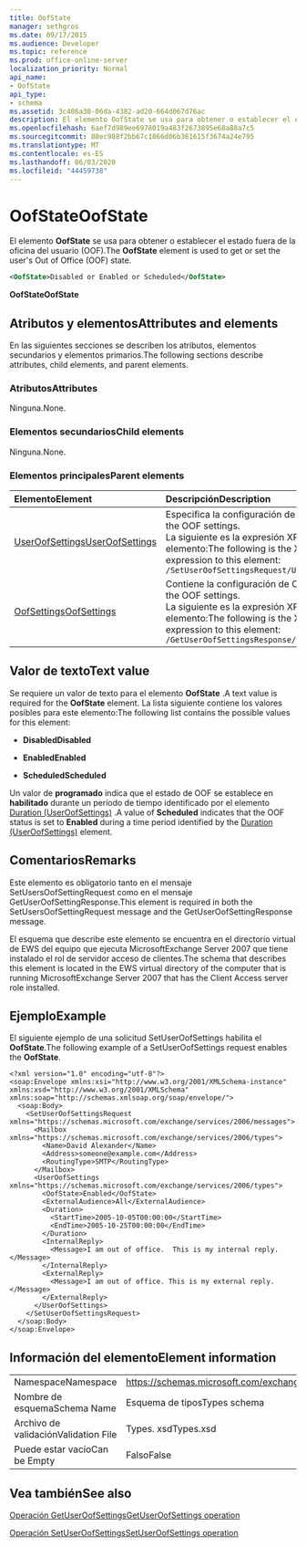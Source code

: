 ```yaml
---
title: OofState
manager: sethgros
ms.date: 09/17/2015
ms.audience: Developer
ms.topic: reference
ms.prod: office-online-server
localization_priority: Normal
api_name:
- OofState
api_type:
- schema
ms.assetid: 3c486a38-06da-4382-ad20-664d067d76ac
description: El elemento OofState se usa para obtener o establecer el estado fuera de la oficina del usuario (OOF).
ms.openlocfilehash: 6aef7d989ee6978019a483f2673895e68a88a7c5
ms.sourcegitcommit: 88ec988f2bb67c1866d06b361615f3674a24e795
ms.translationtype: MT
ms.contentlocale: es-ES
ms.lasthandoff: 06/03/2020
ms.locfileid: "44459738"
---
```

# <a name="oofstate"></a><span data-ttu-id="dcca4-103">OofState</span><span class="sxs-lookup"><span data-stu-id="dcca4-103">OofState</span></span>

<span data-ttu-id="dcca4-104">El elemento **OofState** se usa para obtener o establecer el estado fuera de la oficina del usuario (OOF).</span><span class="sxs-lookup"><span data-stu-id="dcca4-104">The **OofState** element is used to get or set the user's Out of Office (OOF) state.</span></span> 
  
```xml
<OofState>Disabled or Enabled or Scheduled</OofState>
```

 <span data-ttu-id="dcca4-105">**OofState**</span><span class="sxs-lookup"><span data-stu-id="dcca4-105">**OofState**</span></span>
## <a name="attributes-and-elements"></a><span data-ttu-id="dcca4-106">Atributos y elementos</span><span class="sxs-lookup"><span data-stu-id="dcca4-106">Attributes and elements</span></span>

<span data-ttu-id="dcca4-107">En las siguientes secciones se describen los atributos, elementos secundarios y elementos primarios.</span><span class="sxs-lookup"><span data-stu-id="dcca4-107">The following sections describe attributes, child elements, and parent elements.</span></span>
  
### <a name="attributes"></a><span data-ttu-id="dcca4-108">Atributos</span><span class="sxs-lookup"><span data-stu-id="dcca4-108">Attributes</span></span>

<span data-ttu-id="dcca4-109">Ninguna.</span><span class="sxs-lookup"><span data-stu-id="dcca4-109">None.</span></span>
  
### <a name="child-elements"></a><span data-ttu-id="dcca4-110">Elementos secundarios</span><span class="sxs-lookup"><span data-stu-id="dcca4-110">Child elements</span></span>

<span data-ttu-id="dcca4-111">Ninguna.</span><span class="sxs-lookup"><span data-stu-id="dcca4-111">None.</span></span>
  
### <a name="parent-elements"></a><span data-ttu-id="dcca4-112">Elementos principales</span><span class="sxs-lookup"><span data-stu-id="dcca4-112">Parent elements</span></span>

|<span data-ttu-id="dcca4-113">**Elemento**</span><span class="sxs-lookup"><span data-stu-id="dcca4-113">**Element**</span></span>|<span data-ttu-id="dcca4-114">**Descripción**</span><span class="sxs-lookup"><span data-stu-id="dcca4-114">**Description**</span></span>|
|:-----|:-----|
|[<span data-ttu-id="dcca4-115">UserOofSettings</span><span class="sxs-lookup"><span data-stu-id="dcca4-115">UserOofSettings</span></span>](useroofsettings.md) <br/> |<span data-ttu-id="dcca4-116">Especifica la configuración de OOF.</span><span class="sxs-lookup"><span data-stu-id="dcca4-116">Specifies the OOF settings.</span></span>  <br/> <span data-ttu-id="dcca4-117">La siguiente es la expresión XPath a este elemento:</span><span class="sxs-lookup"><span data-stu-id="dcca4-117">The following is the XPath expression to this element:</span></span>  <br/>  `/SetUserOofSettingsRequest/UserOofSettings` <br/> |
|[<span data-ttu-id="dcca4-118">OofSettings</span><span class="sxs-lookup"><span data-stu-id="dcca4-118">OofSettings</span></span>](oofsettings.md) <br/> |<span data-ttu-id="dcca4-119">Contiene la configuración de OOF.</span><span class="sxs-lookup"><span data-stu-id="dcca4-119">Contains the OOF settings.</span></span>  <br/> <span data-ttu-id="dcca4-120">La siguiente es la expresión XPath a este elemento:</span><span class="sxs-lookup"><span data-stu-id="dcca4-120">The following is the XPath expression to this element:</span></span>  <br/>  `/GetUserOofSettingsResponse/OofSettings` <br/> |
   
## <a name="text-value"></a><span data-ttu-id="dcca4-121">Valor de texto</span><span class="sxs-lookup"><span data-stu-id="dcca4-121">Text value</span></span>

<span data-ttu-id="dcca4-122">Se requiere un valor de texto para el elemento **OofState** .</span><span class="sxs-lookup"><span data-stu-id="dcca4-122">A text value is required for the **OofState** element.</span></span> <span data-ttu-id="dcca4-123">La lista siguiente contiene los valores posibles para este elemento:</span><span class="sxs-lookup"><span data-stu-id="dcca4-123">The following list contains the possible values for this element:</span></span> 
  
- <span data-ttu-id="dcca4-124">**Disabled**</span><span class="sxs-lookup"><span data-stu-id="dcca4-124">**Disabled**</span></span>
    
- <span data-ttu-id="dcca4-125">**Enabled**</span><span class="sxs-lookup"><span data-stu-id="dcca4-125">**Enabled**</span></span>
    
- <span data-ttu-id="dcca4-126">**Scheduled**</span><span class="sxs-lookup"><span data-stu-id="dcca4-126">**Scheduled**</span></span>
    
<span data-ttu-id="dcca4-127">Un valor de **programado** indica que el estado de OOF se establece en **habilitado** durante un período de tiempo identificado por el elemento [Duration (UserOofSettings)](duration-useroofsettings.md) .</span><span class="sxs-lookup"><span data-stu-id="dcca4-127">A value of **Scheduled** indicates that the OOF status is set to **Enabled** during a time period identified by the [Duration (UserOofSettings)](duration-useroofsettings.md) element.</span></span> 
  
## <a name="remarks"></a><span data-ttu-id="dcca4-128">Comentarios</span><span class="sxs-lookup"><span data-stu-id="dcca4-128">Remarks</span></span>

<span data-ttu-id="dcca4-129">Este elemento es obligatorio tanto en el mensaje SetUsersOofSettingRequest como en el mensaje GetUserOofSettingResponse.</span><span class="sxs-lookup"><span data-stu-id="dcca4-129">This element is required in both the SetUsersOofSettingRequest message and the GetUserOofSettingResponse message.</span></span>
  
<span data-ttu-id="dcca4-130">El esquema que describe este elemento se encuentra en el directorio virtual de EWS del equipo que ejecuta MicrosoftExchange Server 2007 que tiene instalado el rol de servidor acceso de clientes.</span><span class="sxs-lookup"><span data-stu-id="dcca4-130">The schema that describes this element is located in the EWS virtual directory of the computer that is running MicrosoftExchange Server 2007 that has the Client Access server role installed.</span></span>
  
## <a name="example"></a><span data-ttu-id="dcca4-131">Ejemplo</span><span class="sxs-lookup"><span data-stu-id="dcca4-131">Example</span></span>

<span data-ttu-id="dcca4-132">El siguiente ejemplo de una solicitud SetUserOofSettings habilita el **OofState**.</span><span class="sxs-lookup"><span data-stu-id="dcca4-132">The following example of a SetUserOofSettings request enables the **OofState**.</span></span>
  
```
<?xml version="1.0" encoding="utf-8"?>
<soap:Envelope xmlns:xsi="http://www.w3.org/2001/XMLSchema-instance" xmlns:xsd="http://www.w3.org/2001/XMLSchema" xmlns:soap="http://schemas.xmlsoap.org/soap/envelope/">
  <soap:Body>
    <SetUserOofSettingsRequest xmlns="https://schemas.microsoft.com/exchange/services/2006/messages">
      <Mailbox xmlns="https://schemas.microsoft.com/exchange/services/2006/types">
        <Name>David Alexander</Name>
        <Address>someone@example.com</Address>
        <RoutingType>SMTP</RoutingType>
      </Mailbox>
      <UserOofSettings xmlns="https://schemas.microsoft.com/exchange/services/2006/types">
        <OofState>Enabled</OofState>
        <ExternalAudience>All</ExternalAudience>
        <Duration>
          <StartTime>2005-10-05T00:00:00</StartTime>
          <EndTime>2005-10-25T00:00:00</EndTime>
        </Duration>
        <InternalReply>
          <Message>I am out of office.  This is my internal reply.</Message>
        </InternalReply>
        <ExternalReply>
          <Message>I am out of office. This is my external reply.</Message>
        </ExternalReply>
      </UserOofSettings>
    </SetUserOofSettingsRequest>
  </soap:Body>
</soap:Envelope>
```

## <a name="element-information"></a><span data-ttu-id="dcca4-133">Información del elemento</span><span class="sxs-lookup"><span data-stu-id="dcca4-133">Element information</span></span>

|||
|:-----|:-----|
|<span data-ttu-id="dcca4-134">Namespace</span><span class="sxs-lookup"><span data-stu-id="dcca4-134">Namespace</span></span>  <br/> |https://schemas.microsoft.com/exchange/services/2006/types  <br/> |
|<span data-ttu-id="dcca4-135">Nombre de esquema</span><span class="sxs-lookup"><span data-stu-id="dcca4-135">Schema Name</span></span>  <br/> |<span data-ttu-id="dcca4-136">Esquema de tipos</span><span class="sxs-lookup"><span data-stu-id="dcca4-136">Types schema</span></span>  <br/> |
|<span data-ttu-id="dcca4-137">Archivo de validación</span><span class="sxs-lookup"><span data-stu-id="dcca4-137">Validation File</span></span>  <br/> |<span data-ttu-id="dcca4-138">Types. xsd</span><span class="sxs-lookup"><span data-stu-id="dcca4-138">Types.xsd</span></span>  <br/> |
|<span data-ttu-id="dcca4-139">Puede estar vacío</span><span class="sxs-lookup"><span data-stu-id="dcca4-139">Can be Empty</span></span>  <br/> |<span data-ttu-id="dcca4-140">Falso</span><span class="sxs-lookup"><span data-stu-id="dcca4-140">False</span></span>  <br/> |
   
## <a name="see-also"></a><span data-ttu-id="dcca4-141">Vea también</span><span class="sxs-lookup"><span data-stu-id="dcca4-141">See also</span></span>



[<span data-ttu-id="dcca4-142">Operación GetUserOofSettings</span><span class="sxs-lookup"><span data-stu-id="dcca4-142">GetUserOofSettings operation</span></span>](getuseroofsettings-operation.md)
  
[<span data-ttu-id="dcca4-143">Operación SetUserOofSettings</span><span class="sxs-lookup"><span data-stu-id="dcca4-143">SetUserOofSettings operation</span></span>](setuseroofsettings-operation.md)

